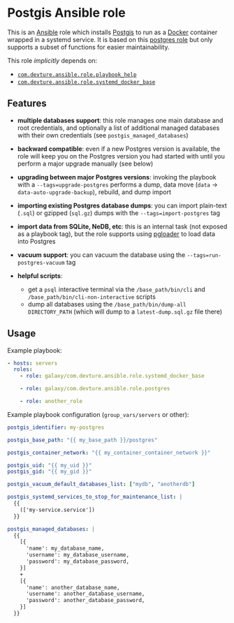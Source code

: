 # Postgis Ansible role

This is an [Ansible](https://www.ansible.com/) role which installs [Postgis](http://postgis.net/) to run as a [Docker](https://www.docker.com/) container wrapped in a systemd service. It is based on this [postgres role](https://github.com/devture/com.devture.ansible.role.postgres) but only supports a subset of functions for easier maintainability.

This role *implicitly* depends on:

- [`com.devture.ansible.role.playbook_help`](https://github.com/devture/com.devture.ansible.role.playbook_help)
- [`com.devture.ansible.role.systemd_docker_base`](https://github.com/devture/com.devture.ansible.role.systemd_docker_base)


## Features

- **multiple databases support**: this role manages one main database and root credentials, and optionally a list of additional managed databases with their own credentials (see `postgis_managed_databases`)

- **backward compatible**: even if a new Postgres version is available, the role will keep you on the Postgres version you had started with until you perform a major upgrade manually (see below)

- **upgrading between major Postgres versions**: invoking the playbook with a `--tags=upgrade-postgres` performs a dump, data move (`data` -> `data-auto-upgrade-backup`), rebuild, and dump import

- **importing existing Postgres database dumps**: you can import plain-text (`.sql`) or gzipped (`sql.gz`) dumps with the `--tags=import-postgres` tag

- **import data from SQLite, NeDB, etc**: this is an internal task (not exposed as a playbook tag), but the role supports using [pgloader](https://pgloader.io/) to load data into Postgres

- **vacuum support**: you can vacuum the database using the `--tags=run-postgres-vacuum` tag

- **helpful scripts**:
  - get a `psql` interactive terminal via the `/base_path/bin/cli` and `/base_path/bin/cli-non-interactive` scripts
  - dump all databases using the `/base_path/bin/dump-all DIRECTORY_PATH` (which will dump to a `latest-dump.sql.gz` file there)

## Usage

Example playbook:

```yaml
- hosts: servers
  roles:
    - role: galaxy/com.devture.ansible.role.systemd_docker_base

    - role: galaxy/com.devture.ansible.role.postgres

    - role: another_role
```

Example playbook configuration (`group_vars/servers` or other):

```yaml
postgis_identifier: my-postgres

postgis_base_path: "{{ my_base_path }}/postgres"

postgis_container_network: "{{ my_container_container_network }}"

postgis_uid: "{{ my_uid }}"
postgis_gid: "{{ my_gid }}"

postgis_vacuum_default_databases_list: ["mydb", "anotherdb"]

postgis_systemd_services_to_stop_for_maintenance_list: |
  {{
    (['my-service.service'])
  }}

postgis_managed_databases: |
  {{
    [{
      'name': my_database_name,
      'username': my_database_username,
      'password': my_database_password,
    }]
    +
    [{
      'name': another_database_name,
      'username': another_database_username,
      'password': another_database_password,
    }]
  }}
```
